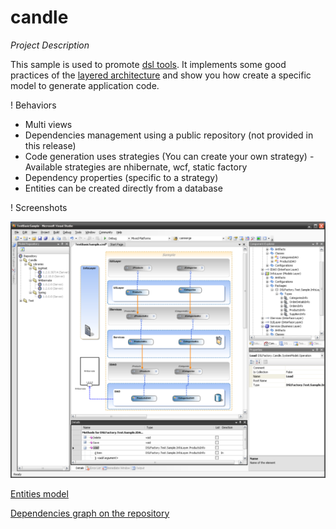 # candle

*Project Description*

This sample is used to promote [dsl tools](http://msdn.microsoft.com/en-us/library/bb126235.aspx). 
It implements some good practices of the [layered architecture](http://msdn.microsoft.com/en-us/library/ms954595.aspx) and show you how create a specific model to generate application code. 

! Behaviors
* Multi views 
* Dependencies management using a public repository (not provided in this release) 
* Code generation uses strategies (You can create your own strategy) - Available strategies are nhibernate, wcf, static factory
* Dependency properties (specific to a strategy)
* Entities can be created directly from a database

! Screenshots

![Component Model](./img/samplecomponent.png)


[Entities model](./img/samplemodels.png)


[Dependencies graph on the repository](./img/dependenciesview.jpg)
